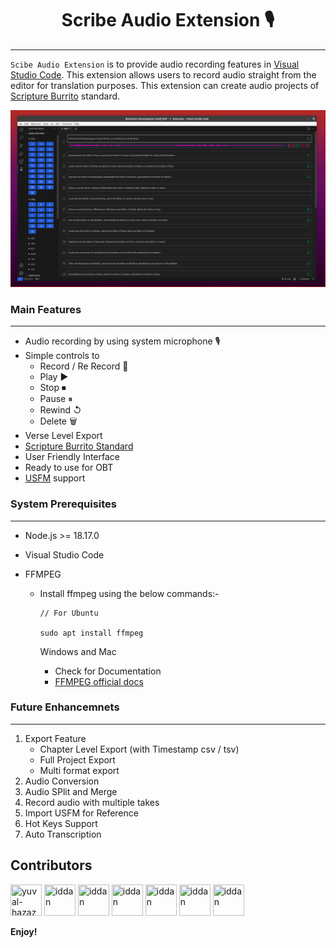 <h1 align="center">Scribe Audio Extension 🎙</h1>

---

`Scibe Audio Extension` is to provide audio recording features in [Visual Studio Code](https://code.visualstudio.com/). This extension allows users to record audio straight from the editor for translation purposes. This extension can create audio projects of [Scripture Burrito](https://docs.burrito.bible/en/latest/) standard.

![img](doc/AudioRecExtn.png)

### Main Features

---

- Audio recording by using system microphone 🎙
- Simple controls to
  - Record / Re Record 🎤
  - Play ▶
  - Stop ⏹
  - Pause ⏸
  - Rewind ↺
  - Delete 🗑
- Verse Level Export
- [Scripture Burrito Standard](https://docs.burrito.bible/en/latest/)
- User Friendly Interface
- Ready to use for OBT
- [USFM](https://ubsicap.github.io/usfm/) support

### System Prerequisites

---

- Node.js >= 18.17.0
- Visual Studio Code
- FFMPEG

  - Install ffmpeg using the below commands:-

    ```
    // For Ubuntu

    sudo apt install ffmpeg
    ```

    Windows and Mac

    - Check for Documentation
    - [FFMPEG official docs](https://www.ffmpeg.org/download.html)

### Future Enhancemnets

---

1. Export Feature
   - Chapter Level Export (with Timestamp csv / tsv)
   - Full Project Export
   - Multi format export
2. Audio Conversion
3. Audio SPlit and Merge
4. Record audio with multiple takes
5. Import USFM for Reference
6. Hot Keys Support
7. Auto Transcription

## Contributors

[//]: contributor-faces
<a href="https://github.com/vipinpaul"><img src="https://avatars.githubusercontent.com/u/37212471?s=48&v=4" title="yuval-hazaz" width="50" height="50"></a>
<a href="https://github.com/sijumoncy"><img src="https://avatars.githubusercontent.com/u/72241997?s=64&v=4" title="iddan" width="50" height="50"></a>
<a href="https://github.com/Beenamol"><img src="https://avatars.githubusercontent.com/u/86401125?s=64&v=4" title="iddan" width="50" height="50"></a>
<a href="https://github.com/svishnu06"><img src="https://avatars.githubusercontent.com/u/24819164?v=4" title="iddan" width="50" height="50"></a>
<a href="https://github.com/Bobbykumar706584"><img src="https://avatars.githubusercontent.com/u/55685788?v=4" title="iddan" width="50" height="50"></a>
<a href="https://github.com/Poojanavgurukul"><img src="https://avatars.githubusercontent.com/u/34941343?v=4" title="iddan" width="50" height="50"></a>
<a href="https://github.com/AnjumolSree"><img src="https://avatars.githubusercontent.com/u/141258024?v=4" title="iddan" width="50" height="50"></a>

**Enjoy!**
